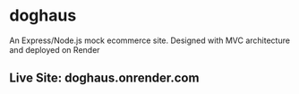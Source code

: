 # doghaus
An Express/Node.js mock ecommerce site. Designed with MVC architecture and deployed on Render

## Live Site: doghaus.onrender.com

